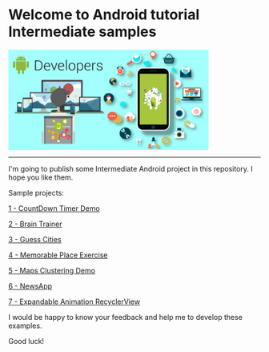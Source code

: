 # Welcome to Android tutorial Intermediate samples

<img width="400"  alt="Android tutorial samples for biginner" align="middle" src="./readmeImage.png" />
<hr>
I'm going to publish some Intermediate Android project in this repository. I hope you like them.

Sample projects:

[1 - CountDown Timer Demo](https://github.com/mahmood-ghaem/AndroidTutorialSamples_Intermediate/wiki/1-CountDownTimer-Demo)

[2 - Brain Trainer](https://github.com/mahmood-ghaem/AndroidTutorialSamples_Intermediate/wiki/2-Brain-Trainer)

[3 - Guess Cities](https://github.com/mahmood-ghaem/AndroidTutorialSamples_Intermediate/wiki/3-Guess-Cities)

[4 - Memorable Place Exercise](https://github.com/mahmood-ghaem/AndroidTutorialSamples_Intermediate/wiki/4-Memorable-Place-Exercise)

[5 - Maps Clustering Demo](https://github.com/mahmood-ghaem/AndroidTutorialSamples_Intermediate/wiki/5-Maps-Clustering-Demo)

[6 - NewsApp](https://github.com/mahmood-ghaem/AndroidTutorialSamples_Intermediate/wiki/6-NewsApp)

[7 - Expandable Animation RecyclerView](https://github.com/mahmood-ghaem/AndroidTutorialSamples_Intermediate/wiki/6-ExpandableAnimationRecyclerView)


I would be happy to know your feedback and help me to develop these examples.

Good luck!
